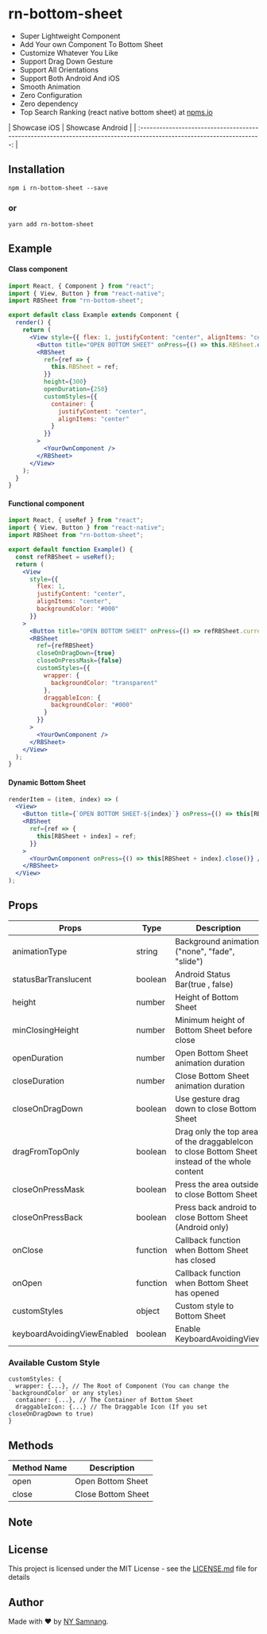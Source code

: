 # rn-bottom-sheet


- Super Lightweight Component
- Add Your own Component To Bottom Sheet
- Customize Whatever You Like
- Support Drag Down Gesture
- Support All Orientations
- Support Both Android And iOS
- Smooth Animation
- Zero Configuration
- Zero dependency
- Top Search Ranking (react native bottom sheet) at [npms.io](https://npms.io/search?q=react%20native%20bottom%20sheet)

|                                                      Showcase iOS                                                      |                                                    Showcase Android                                                    |
| :--------------------------------------------------------------------------------------------------------------------: |

## Installation

```
npm i rn-bottom-sheet --save
```

### or

```
yarn add rn-bottom-sheet
```

## Example

#### Class component

```jsx
import React, { Component } from "react";
import { View, Button } from "react-native";
import RBSheet from "rn-bottom-sheet";

export default class Example extends Component {
  render() {
    return (
      <View style={{ flex: 1, justifyContent: "center", alignItems: "center" }}>
        <Button title="OPEN BOTTOM SHEET" onPress={() => this.RBSheet.open()} />
        <RBSheet
          ref={ref => {
            this.RBSheet = ref;
          }}
          height={300}
          openDuration={250}
          customStyles={{
            container: {
              justifyContent: "center",
              alignItems: "center"
            }
          }}
        >
          <YourOwnComponent />
        </RBSheet>
      </View>
    );
  }
}
```

#### Functional component

```jsx
import React, { useRef } from "react";
import { View, Button } from "react-native";
import RBSheet from "rn-bottom-sheet";

export default function Example() {
  const refRBSheet = useRef();
  return (
    <View
      style={{
        flex: 1,
        justifyContent: "center",
        alignItems: "center",
        backgroundColor: "#000"
      }}
    >
      <Button title="OPEN BOTTOM SHEET" onPress={() => refRBSheet.current.open()} />
      <RBSheet
        ref={refRBSheet}
        closeOnDragDown={true}
        closeOnPressMask={false}
        customStyles={{
          wrapper: {
            backgroundColor: "transparent"
          },
          draggableIcon: {
            backgroundColor: "#000"
          }
        }}
      >
        <YourOwnComponent />
      </RBSheet>
    </View>
  );
}
```

#### Dynamic Bottom Sheet

```jsx
renderItem = (item, index) => (
  <View>
    <Button title={`OPEN BOTTOM SHEET-${index}`} onPress={() => this[RBSheet + index].open()} />
    <RBSheet
      ref={ref => {
        this[RBSheet + index] = ref;
      }}
    >
      <YourOwnComponent onPress={() => this[RBSheet + index].close()} />
    </RBSheet>
  </View>
);
```

## Props

| Props            | Type     | Description                                             | Default  |
| ---------------- | -------- | ------------------------------------------------------- | -------- |
| animationType    | string   | Background animation ("none", "fade", "slide")          | "none"   |
| statusBarTranslucent    | boolean         | Android Status Bar(true , false)          | "false"   |
| height           | number   | Height of Bottom Sheet                                  | 260      |
| minClosingHeight | number   | Minimum height of Bottom Sheet before close             | 0        |
| openDuration     | number   | Open Bottom Sheet animation duration                    | 300 (ms) |
| closeDuration    | number   | Close Bottom Sheet animation duration                   | 200 (ms) |
| closeOnDragDown  | boolean  | Use gesture drag down to close Bottom Sheet             | false    |
| dragFromTopOnly  | boolean  | Drag only the top area of the draggableIcon to close Bottom Sheet instead of the whole content | false    |
| closeOnPressMask | boolean  | Press the area outside to close Bottom Sheet            | true     |
| closeOnPressBack | boolean  | Press back android to close Bottom Sheet (Android only) | true     |
| onClose          | function | Callback function when Bottom Sheet has closed          | null     |
| onOpen           | function | Callback function when Bottom Sheet has opened          | null     |
| customStyles     | object   | Custom style to Bottom Sheet                            | {}       |
| keyboardAvoidingViewEnabled     | boolean   | Enable KeyboardAvoidingView             | true (ios) |

### Available Custom Style

```
customStyles: {
  wrapper: {...}, // The Root of Component (You can change the `backgroundColor` or any styles)
  container: {...}, // The Container of Bottom Sheet
  draggableIcon: {...} // The Draggable Icon (If you set closeOnDragDown to true)
}
```

## Methods

| Method Name | Description        |
| ----------- | ------------------ |
| open        | Open Bottom Sheet  |
| close       | Close Bottom Sheet |

## Note


## License

This project is licensed under the MIT License - see the [LICENSE.md](https://github.com/Shahnewaj/rn-bottom-sheet/blob/master/LICENSE) file for details

## Author

Made with ❤️ by [NY Samnang](https://github.com/Shahnewaj).
